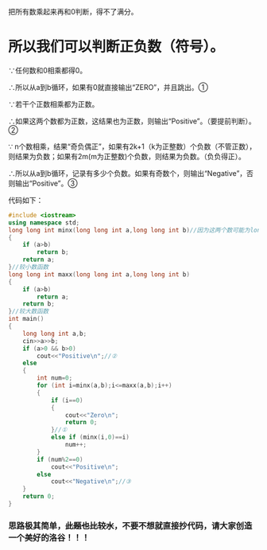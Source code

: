 把所有数乘起来再和0判断，得不了满分。

# 所以我们可以判断正负数（符号）。

∵任何数和0相乘都得0。

∴所以从a到b循环，如果有0就直接输出“ZERO”，并且跳出。①

∵若干个正数相乘都为正数。

∴如果这两个数都为正数，这结果也为正数，则输出“Positive”。（要提前判断）。②

∵ n个数相乘，结果“奇负偶正”，如果有2k+1（k为正整数）个负数（不管正数），则结果为负数；如果有2m(m为正整数)个负数，则结果为负数。（负负得正）。

∴所以从a到b循环，记录有多少个负数。如果有奇数个，则输出“Negative”，否则输出“Positive”。③

代码如下：
```cpp
#include <iostream>
using namespace std;
long long int minx(long long int a,long long int b)//因为这两个数可能为long long 类型的，又因为C++自带的max函数和min函数只能判断int范围的数，所以max函数和min函数要自己打。
{
    if (a>b)
     	return b;
    return a;
}//较小数函数
long long int maxx(long long int a,long long int b)
{
    if (a>b)
     	return a;
    return b;
}//较大数函数
int main()
{
    long long int a,b;
    cin>>a>>b;
    if (a>0 && b>0)
        cout<<"Positive\n";//②
    else
    {
        int num=0;
        for (int i=minx(a,b);i<=maxx(a,b);i++)
        {
            if (i==0)
            {
                cout<<"Zero\n";
                return 0;
            }//①
            else if (minx(i,0)==i)
                num++;
        }
        if (num%2==0)
            cout<<"Positive\n";
        else
            cout<<"Negative\n";//③
    }
    return 0;
}
```
### 思路极其简单，~~此题也比较水~~，不要不想就直接抄代码，请大家创造一个美好的洛谷！！！
